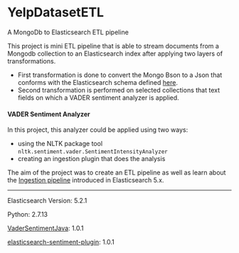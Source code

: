 # YelpDatasetETL
A MongoDb to Elasticsearch ETL pipeline

This project is mini ETL pipeline that is able to stream documents from a Mongodb collection to an Elasticsearch index after applying two layers of transformations.

 - First transformation is done to convert the Mongo Bson to a Json that conforms with the Elasticsearch schema defined [here](https://github.com/apanimesh061/YelpDatasetETL/blob/master/es_mappins/yelp_mapping.json).
 - Second transformation is performed on selected collections that text fields on which a VADER sentiment analyzer is applied.

#### VADER Sentiment Analyzer
In this project, this analyzer could be applied using two ways:
 - using the NLTK package tool `nltk.sentiment.vader.SentimentIntensityAnalyzer`
 - creating an ingestion plugin that does the analysis
 
The aim of the project was to create an ETL pipeline as well as learn about the [Ingestion pipeline](https://www.elastic.co/guide/en/elasticsearch/reference/5.2/ingest-apis.html) introduced in Elasticsearch 5.x.

----

Elasticsearch Version: 5.2.1

Python: 2.7.13

[VaderSentimentJava](https://github.com/apanimesh061/VaderSentimentJava): 1.0.1

[elasticsearch-sentiment-plugin](https://github.com/apanimesh061/elasticsearch-sentiment-plugin): 1.0.1
